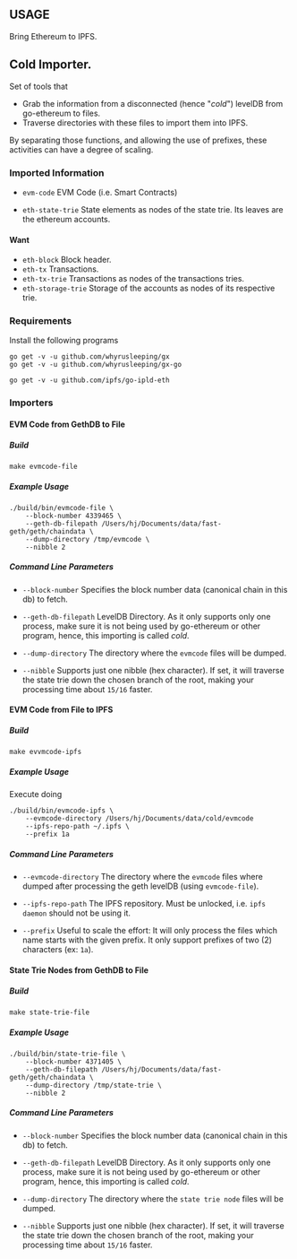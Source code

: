 ## USAGE

Bring Ethereum to IPFS.

## Cold Importer.

Set of tools that

* Grab the information from a disconnected (hence "_cold_") levelDB from go-ethereum to files.
* Traverse directories with these files to import them into IPFS.

By separating those functions, and allowing the use of prefixes, these activities can have a degree of scaling.

### Imported Information

* `evm-code`
  EVM Code (i.e. Smart Contracts)

* `eth-state-trie`
  State elements as nodes of the state trie.
  Its leaves are the ethereum accounts.

#### Want

* `eth-block`
  Block header.
* `eth-tx`
  Transactions.
* `eth-tx-trie`
  Transactions as nodes of the transactions tries.
* `eth-storage-trie`
  Storage of the accounts as nodes of its respective trie.

### Requirements

Install the following programs

```
go get -v -u github.com/whyrusleeping/gx
go get -v -u github.com/whyrusleeping/gx-go

go get -v -u github.com/ipfs/go-ipld-eth
```

### Importers

#### EVM Code from GethDB to File

##### Build

```
make evmcode-file
```

##### Example Usage

```
./build/bin/evmcode-file \
	--block-number 4339465 \
	--geth-db-filepath /Users/hj/Documents/data/fast-geth/geth/chaindata \
	--dump-directory /tmp/evmcode \
	--nibble 2
```

##### Command Line Parameters

* `--block-number`
  Specifies the block number data (canonical chain in this db) to fetch.

* `--geth-db-filepath`
  LevelDB Directory. As it only supports only one process, make sure it is
  not being used by go-ethereum or other program, hence, this importing is
  called _cold_.

* `--dump-directory`
  The directory where the `evmcode` files will be dumped.

* `--nibble`
  Supports just one nibble (hex character). If set, it will traverse the state
  trie down the chosen branch of the root, making your processing time about
  `15/16` faster.

#### EVM Code from File to IPFS

##### Build

```
make evvmcode-ipfs
```

##### Example Usage

Execute doing

```
./build/bin/evmcode-ipfs \
	--evmcode-directory /Users/hj/Documents/data/cold/evmcode
	--ipfs-repo-path ~/.ipfs \
	--prefix 1a
```

##### Command Line Parameters

* `--evmcode-directory`
  The directory where the `evmcode` files where dumped after processing the
  geth levelDB (using `evmcode-file`).

* `--ipfs-repo-path`
  The IPFS repository. Must be unlocked, i.e. `ipfs daemon` should not be using it.

* `--prefix`
  Useful to scale the effort: It will only process the files which name starts
  with the given prefix. It only support prefixes of two (2) characters (ex: `1a`).

#### State Trie Nodes from GethDB to File

##### Build

```
make state-trie-file
```

##### Example Usage

```
./build/bin/state-trie-file \
	--block-number 4371405 \
	--geth-db-filepath /Users/hj/Documents/data/fast-geth/geth/chaindata \
	--dump-directory /tmp/state-trie \
	--nibble 2
```

##### Command Line Parameters

* `--block-number`
  Specifies the block number data (canonical chain in this db) to fetch.

* `--geth-db-filepath`
  LevelDB Directory. As it only supports only one process, make sure it is
  not being used by go-ethereum or other program, hence, this importing is
  called _cold_.

* `--dump-directory`
  The directory where the `state trie node` files will be dumped.

* `--nibble`
  Supports just one nibble (hex character). If set, it will traverse the state
  trie down the chosen branch of the root, making your processing time about
  `15/16` faster.
